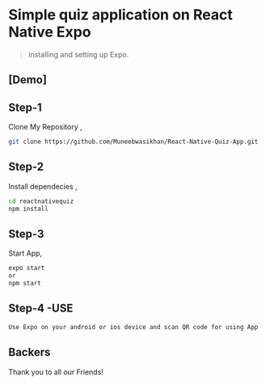 # Simple quiz application on React Native Expo



> installing and setting up Expo.

## [Demo]

## Step-1

Clone My Repository ,
```bash
git clone https://github.com/Muneebwasikhan/React-Native-Quiz-App.git
```
## Step-2

Install dependecies ,
```bash
cd reactnativequiz
npm install 
```

## Step-3

Start App,
```bash
expo start 
or
npm start
  ```
 
## Step-4 -USE

```bash
Use Expo on your android or ios device and scan QR code for using App
  ```


## Backers

Thank you to all our Friends! 
